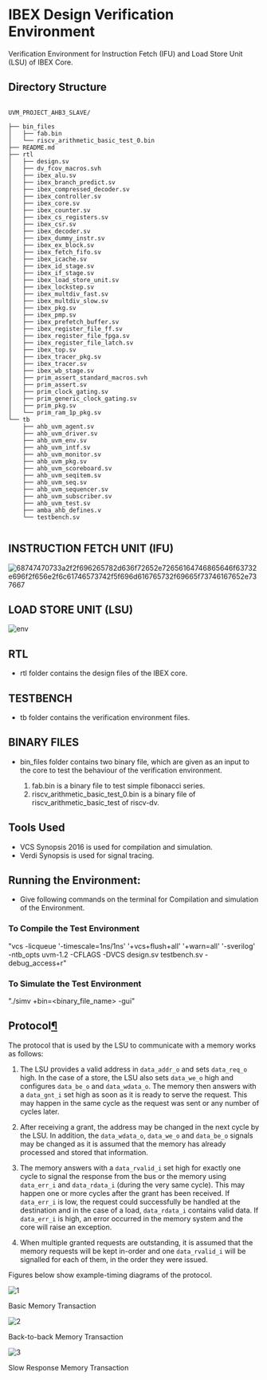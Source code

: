 # IBEX Design Verification Environment

Verification Environment for Instruction Fetch (IFU) and Load Store Unit (LSU) of IBEX Core.

## Directory Structure

```tree

UVM_PROJECT_AHB3_SLAVE/

├── bin_files
│   ├── fab.bin
│   └── riscv_arithmetic_basic_test_0.bin
├── README.md
├── rtl
│   ├── design.sv
│   ├── dv_fcov_macros.svh
│   ├── ibex_alu.sv
│   ├── ibex_branch_predict.sv
│   ├── ibex_compressed_decoder.sv
│   ├── ibex_controller.sv
│   ├── ibex_core.sv
│   ├── ibex_counter.sv
│   ├── ibex_cs_registers.sv
│   ├── ibex_csr.sv
│   ├── ibex_decoder.sv
│   ├── ibex_dummy_instr.sv
│   ├── ibex_ex_block.sv
│   ├── ibex_fetch_fifo.sv
│   ├── ibex_icache.sv
│   ├── ibex_id_stage.sv
│   ├── ibex_if_stage.sv
│   ├── ibex_load_store_unit.sv
│   ├── ibex_lockstep.sv
│   ├── ibex_multdiv_fast.sv
│   ├── ibex_multdiv_slow.sv
│   ├── ibex_pkg.sv
│   ├── ibex_pmp.sv
│   ├── ibex_prefetch_buffer.sv
│   ├── ibex_register_file_ff.sv
│   ├── ibex_register_file_fpga.sv
│   ├── ibex_register_file_latch.sv
│   ├── ibex_top.sv
│   ├── ibex_tracer_pkg.sv
│   ├── ibex_tracer.sv
│   ├── ibex_wb_stage.sv
│   ├── prim_assert_standard_macros.svh
│   ├── prim_assert.sv
│   ├── prim_clock_gating.sv
│   ├── prim_generic_clock_gating.sv
│   ├── prim_pkg.sv
│   └── prim_ram_1p_pkg.sv
└── tb
    ├── ahb_uvm_agent.sv
    ├── ahb_uvm_driver.sv
    ├── ahb_uvm_env.sv
    ├── ahb_uvm_intf.sv
    ├── ahb_uvm_monitor.sv
    ├── ahb_uvm_pkg.sv
    ├── ahb_uvm_scoreboard.sv
    ├── ahb_uvm_seqitem.sv
    ├── ahb_uvm_seq.sv
    ├── ahb_uvm_sequencer.sv
    ├── ahb_uvm_subscriber.sv
    ├── ahb_uvm_test.sv
    ├── amba_ahb_defines.v
    └── testbench.sv


```

## INSTRUCTION FETCH UNIT (IFU)

![68747470733a2f2f696265782d636f72652e72656164746865646f63732e696f2f656e2f6c61746573742f5f696d616765732f69665f73746167652e737667](https://user-images.githubusercontent.com/75377950/172785076-dee21004-5b49-4369-9017-892874ef66e2.svg)

## LOAD STORE UNIT (LSU)

![env](https://ibex-core.readthedocs.io/en/latest/_images/de_ex_stage.svg)

## RTL

- rtl folder contains the design files of the IBEX core.

## TESTBENCH

- tb folder contains the verification environment files.

## BINARY FILES

- bin_files folder contains two binary file, which are given as an input to the core to test the behaviour of the verification environment.

  1. fab.bin is a binary file to test simple fibonacci series.
  2. riscv_arithmetic_basic_test_0.bin is a binary file of riscv_arithmetic_basic_test of riscv-dv.

## Tools Used

- VCS Synopsis 2016 is used for compilation and simulation.
- Verdi Synopsis is used for signal tracing.

## Running the Environment:

- Give following commands on the terminal for Compilation and simulation of the Environment.

### To Compile the Test Environment
"vcs -licqueue '-timescale=1ns/1ns' '+vcs+flush+all' '+warn=all' '-sverilog' -ntb_opts uvm-1.2 -CFLAGS -DVCS design.sv testbench.sv -debug_access+r"

### To Simulate the Test Environment

"./simv +bin=<binary_file_name> -gui"

<div class="section" id="protocol">
<span id="lsu-protocol"></span><h2>Protocol<a class="headerlink" href="#protocol" title="Permalink to this headline">¶</a></h2>
<p>The protocol that is used by the LSU to communicate with a memory works as follows:</p>
<ol class="arabic simple">
<li><p>The LSU provides a valid address in <code class="docutils literal notranslate"><span class="pre">data_addr_o</span></code> and sets <code class="docutils literal notranslate"><span class="pre">data_req_o</span></code> high. In the case of a store, the LSU also sets <code class="docutils literal notranslate"><span class="pre">data_we_o</span></code> high and configures <code class="docutils literal notranslate"><span class="pre">data_be_o</span></code> and <code class="docutils literal notranslate"><span class="pre">data_wdata_o</span></code>. The memory then answers with a <code class="docutils literal notranslate"><span class="pre">data_gnt_i</span></code> set high as soon as it is ready to serve the request. This may happen in the same cycle as the request was sent or any number of cycles later.</p></li>
<li><p>After receiving a grant, the address may be changed in the next cycle by the LSU. In addition, the <code class="docutils literal notranslate"><span class="pre">data_wdata_o</span></code>, <code class="docutils literal notranslate"><span class="pre">data_we_o</span></code> and <code class="docutils literal notranslate"><span class="pre">data_be_o</span></code> signals may be changed as it is assumed that the memory has already processed and stored that information.</p></li>
<li><p>The memory answers with a <code class="docutils literal notranslate"><span class="pre">data_rvalid_i</span></code> set high for exactly one cycle to signal the response from the bus or the memory using <code class="docutils literal notranslate"><span class="pre">data_err_i</span></code> and <code class="docutils literal notranslate"><span class="pre">data_rdata_i</span></code> (during the very same cycle). This may happen one or more cycles after the grant has been received. If <code class="docutils literal notranslate"><span class="pre">data_err_i</span></code> is low, the request could successfully be handled at the destination and in the case of a load, <code class="docutils literal notranslate"><span class="pre">data_rdata_i</span></code> contains valid data. If <code class="docutils literal notranslate"><span class="pre">data_err_i</span></code> is high, an error occurred in the memory system and the core will raise an exception.</p></li>
<li><p>When multiple granted requests are outstanding, it is assumed that the memory requests will be kept in-order and one <code class="docutils literal notranslate"><span class="pre">data_rvalid_i</span></code> will be signalled for each of them, in the order they were issued.</p></li>
</ol>
<p>Figures below show example-timing diagrams of the protocol.</p>
</div>

![1](https://user-images.githubusercontent.com/75377950/172986897-7b7d558c-f898-4bc9-812a-0cc1db5141f4.svg)

<p class="caption"><span class="caption-text">Basic Memory Transaction</span></p>

![2](https://user-images.githubusercontent.com/75377950/172986932-6d9ff172-6433-4ae3-a8fd-923da7925959.svg)

<p class="caption"><span class="caption-text">Back-to-back Memory Transaction</span></p>

![3](https://user-images.githubusercontent.com/75377950/172986662-f185de32-ae40-41ac-85c9-83070fa131c9.svg)
<p class="caption" ><span class="caption-number"></span><span class="caption-text" >Slow Response Memory Transaction</span></p>


